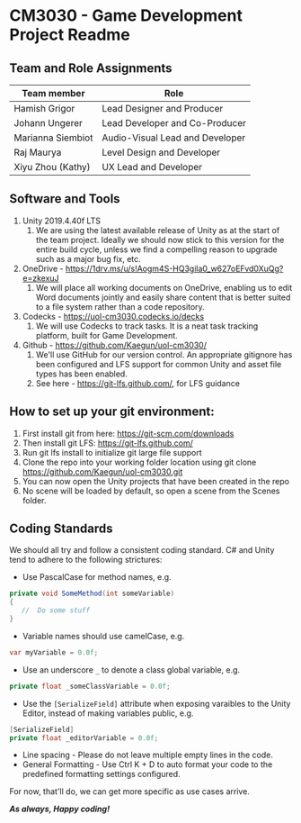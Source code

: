 # CM3030 - Game Development Project Readme

## Team and Role Assignments
| Team member | Role |
| ----------- | ---- |
| Hamish Grigor | Lead Designer and Producer |
| Johann Ungerer | Lead Developer and Co-Producer |
| Marianna Siembiot | Audio-Visual Lead and Developer |
| Raj Maurya | Level Design and Developer |
| Xiyu Zhou (Kathy) | UX Lead and Developer |

## Software and Tools
1. Unity 2019.4.40f LTS
   1. We are using the latest available release of Unity as at the start of the team project. Ideally we should now stick to this version for the entire build cycle, unless we find a compelling reason to upgrade such as a major bug fix, etc.
1. OneDrive - https://1drv.ms/u/s!Aogm4S-HQ3gila0_w627oEFvd0XuQg?e=zkexuJ
   1. We will place all working documents on OneDrive, enabling us to edit Word documents jointly and easily share content that is better suited to a file system rather than a code repository.
1. Codecks - https://uol-cm3030.codecks.io/decks
   1. We will use Codecks to track tasks. It is a neat task tracking platform, built for Game Development.
1. Github - https://github.com/Kaegun/uol-cm3030/
   1. We'll use GitHub for our version control. An appropriate gitignore has been configured and LFS support for common Unity and asset file types has been enabled.
   1. See here - https://git-lfs.github.com/, for LFS guidance

## How to set up your git environment:
1. First install git from here: https://git-scm.com/downloads
1. Then install git LFS: https://git-lfs.github.com/
1. Run git lfs install to initialize git large file support
1. Clone the repo into your working folder location using git clone https://github.com/Kaegun/uol-cm3030.git
1. You can now open the Unity projects that have been created in the repo
1. No scene will be loaded by default, so open a scene from the Scenes folder.

## Coding Standards
We should all try and follow a consistent coding standard. C# and Unity tend to adhere to the following strictures:
* Use PascalCase for method names, e.g.
```cs
private void SomeMethod(int someVariable)
{
   //  Do some stuff
}
```
* Variable names should use camelCase, e.g.
```cs
var myVariable = 0.0f;
```
* Use an underscore `_` to denote a class global variable, e.g.
```cs
private float _someClassVariable = 0.0f;
```
* Use the `[SerializeField]` attribute when exposing varaibles to the Unity Editor, instead of making variables public, e.g.
```cs
[SerializeField]
private float _editorVariable = 0.0f;
```
* Line spacing - Please do not leave multiple empty lines in the code.
* General Formatting - Use Ctrl K + D to auto format your code to the predefined formatting settings configured.

For now, that'll do, we can get more specific as use cases arrive.

***As always, Happy coding!***